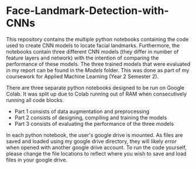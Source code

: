 # Face-Landmark-Detection-with-CNNs

This repository contains the multiple python notebooks containing the code used to create CNN models to locate facial landmarks. Furthermore, the notebooks contain three different CNN models (they differ in number of feature layers and network) with the intention of comparing the performance of these models. The three trained models that were evaluated in my report can be found in the *Models* folder. This was done as part of my coursework for Applied Machine Learning (Year 2 Semester 2).

There are three separate python notebooks designed to be run on Google Colab. It was split up due to Colab running out of RAM when consecutively running all code blocks.
- Part 1 consists of data augmentation and preprocessing
- Part 2 consists of designing, compiling and training the models
- Part 3 consists of evaluating the performance of the three models

In each python notebook, the user's google drive is mounted. As files are saved and loaded using my google drive directory, they will likely *error* when opened with another google drive account. To run the code yourself, please change the file locations to reflect where you wish to save and load files in your google drive.

